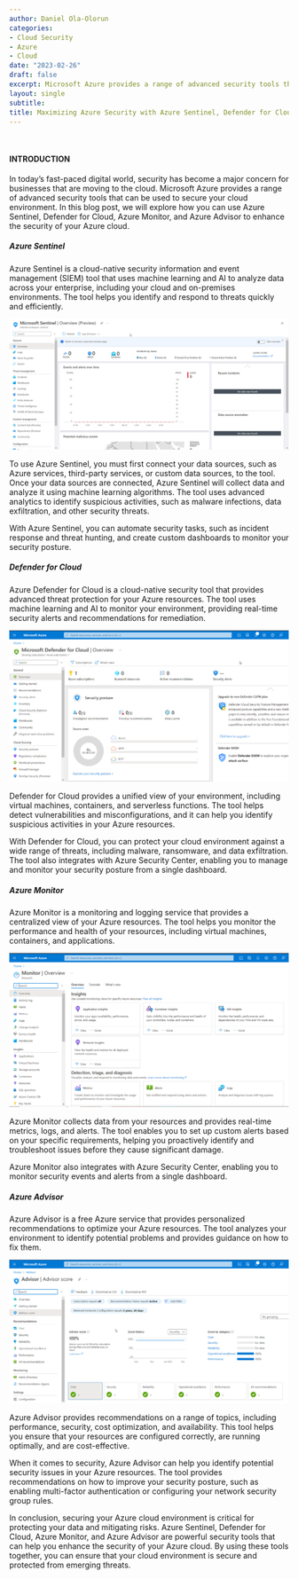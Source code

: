 ```yaml
---
author: Daniel Ola-Olorun
categories:
- Cloud Security
- Azure
- Cloud
date: "2023-02-26"
draft: false
excerpt: Microsoft Azure provides a range of advanced security tools that can be used to secure your cloud environment. In this blog post, we will explore how you can use Azure Sentinel, Defender for Cloud, Azure Monitor, and Azure Advisor to enhance the security of your Azure cloud.
layout: single
subtitle: 
title: Maximizing Azure Security with Azure Sentinel, Defender for Cloud, Azure Monitor, and Azure Advisor
---
```

![]()

 #### INTRODUCTION 


In today’s fast-paced digital world, security has become a major concern for businesses that are moving to the cloud. Microsoft Azure provides a range of advanced security tools that can be used to secure your cloud environment. In this blog post, we will explore how you can use Azure Sentinel, Defender for Cloud, Azure Monitor, and Azure Advisor to enhance the security of your Azure cloud.

##### Azure Sentinel

Azure Sentinel is a cloud-native security information and event management (SIEM) tool that uses machine learning and AI to analyze data across your enterprise, including your cloud and on-premises environments. The tool helps you identify and respond to threats quickly and efficiently.

![Azure Sentinel Dashboard](sentinel.png)

To use Azure Sentinel, you must first connect your data sources, such as Azure services, third-party services, or custom data sources, to the tool. Once your data sources are connected, Azure Sentinel will collect data and analyze it using machine learning algorithms. The tool uses advanced analytics to identify suspicious activities, such as malware infections, data exfiltration, and other security threats.

With Azure Sentinel, you can automate security tasks, such as incident response and threat hunting, and create custom dashboards to monitor your security posture.

##### Defender for Cloud

Azure Defender for Cloud is a cloud-native security tool that provides advanced threat protection for your Azure resources. The tool uses machine learning and AI to monitor your environment, providing real-time security alerts and recommendations for remediation.

![Defender for Cloud Dashboard](defenderforcloud.png)

Defender for Cloud provides a unified view of your environment, including virtual machines, containers, and serverless functions. The tool helps detect vulnerabilities and misconfigurations, and it can help you identify suspicious activities in your Azure resources.

With Defender for Cloud, you can protect your cloud environment against a wide range of threats, including malware, ransomware, and data exfiltration. The tool also integrates with Azure Security Center, enabling you to manage and monitor your security posture from a single dashboard.

##### Azure Monitor

Azure Monitor is a monitoring and logging service that provides a centralized view of your Azure resources. The tool helps you monitor the performance and health of your resources, including virtual machines, containers, and applications.

![Azure Monitor Dashboard](azuremonitor.png)

Azure Monitor collects data from your resources and provides real-time metrics, logs, and alerts. The tool enables you to set up custom alerts based on your specific requirements, helping you proactively identify and troubleshoot issues before they cause significant damage.

Azure Monitor also integrates with Azure Security Center, enabling you to monitor security events and alerts from a single dashboard.

##### Azure Advisor

Azure Advisor is a free Azure service that provides personalized recommendations to optimize your Azure resources. The tool analyzes your environment to identify potential problems and provides guidance on how to fix them.

![Advisor Dashboard](azureadvisor.png)

Azure Advisor provides recommendations on a range of topics, including performance, security, cost optimization, and availability. This tool helps you ensure that your resources are configured correctly, are running optimally, and are cost-effective.

When it comes to security, Azure Advisor can help you identify potential security issues in your Azure resources. The tool provides recommendations on how to improve your security posture, such as enabling multi-factor authentication or configuring your network security group rules.

In conclusion, securing your Azure cloud environment is critical for protecting your data and mitigating risks. Azure Sentinel, Defender for Cloud, Azure Monitor, and Azure Advisor are powerful security tools that can help you enhance the security of your Azure cloud. By using these tools together, you can ensure that your cloud environment is secure and protected from emerging threats.